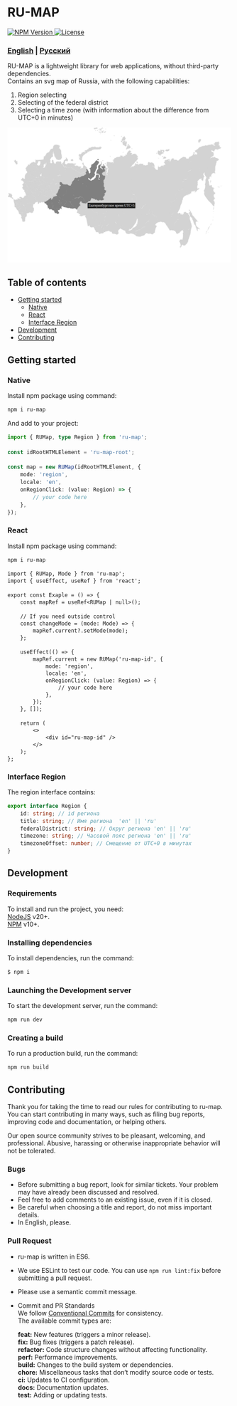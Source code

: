 # RU-MAP

<a href="https://www.npmjs.com/package/ru-map">
    <img 
        src="https://img.shields.io/npm/v/ru-map.svg?style=flat-square&colorB=51C838"
        alt="NPM Version"
    />
</a>
<a href="https://github.com/iamkun/dayjs/blob/master/LICENSE">
    <img
        src="https://img.shields.io/badge/license-MIT-brightgreen.svg?style=flat-square" alt="License"
    />
</a>

### [English](./README.md) | [Русский](./docs/README_RU.md)

RU-MAP is a lightweight library for web applications, without third-party dependencies.<br/>
Contains an svg map of Russia, with the following capabilities:
1) Region selecting
2) Selecting of the federal district
3) Selecting a time zone (with information about the difference from UTC+0 in minutes)

![Image](./docs/preview.png)

## Table of contents
- [Getting started](#Getting-started)
    - [Native](#Native)
    - [React](#React)
    - [Interface Region](#Interface-Region)
- [Development](#Development)
- [Contributing](#Contributing)

## Getting started

### Native
Install npm package using command:
```sh
npm i ru-map
```

And add to your project:
```typescript
import { RUMap, type Region } from 'ru-map';

const idRootHTMLElement = 'ru-map-root';

const map = new RUMap(idRootHTMLElement, { 
    mode: 'region',
    locale: 'en',
    onRegionClick: (value: Region) => {
        // your code here
    }, 
});
```

### React
Install npm package using command:
```sh
npm i ru-map
```

```tsx
import { RUMap, Mode } from 'ru-map';
import { useEffect, useRef } from 'react';

export const Exaple = () => {
    const mapRef = useRef<RUMap | null>();

    // If you need outside control
    const changeMode = (mode: Mode) => {
        mapRef.current?.setMode(mode);
    };

    useEffect(() => {
        mapRef.current = new RUMap('ru-map-id', {
            mode: 'region',
            locale: 'en',
            onRegionClick: (value: Region) => {
                // your code here
            }, 
        });
    }, []);

    return (
        <>
            <div id="ru-map-id" />
        </>
    );
};
```

### Interface Region
The region interface contains:
```typescript
export interface Region {
    id: string; // id региона
    title: string; // Имя региона  'en' || 'ru'
    federalDistrict: string; // Округ региона 'en' || 'ru'
    timezone: string; // Часовой пояс региона 'en' || 'ru'
    timezoneOffset: number; // Смещение от UTC+0 в минутах
}
```

## Development

### Requirements
To install and run the project, you need:<br/>
[NodeJS](https://nodejs.org/) v20+.<br/>
[NPM](https://www.npmjs.com/) v10+.

### Installing dependencies
To install dependencies, run the command:
```sh
$ npm i
```

### Launching the Development server
To start the development server, run the command:
```sh
npm run dev
```

### Creating a build
To run a production build, run the command:
```sh
npm run build
```

## Contributing
Thank you for taking the time to read our rules for contributing to ru-map. You can start contributing in many ways, such as filing bug reports, improving code and documentation, or helping others.

Our open source community strives to be pleasant, welcoming, and professional. Abusive, harassing or otherwise inappropriate behavior will not be tolerated.

### Bugs
* Before submitting a bug report, look for similar tickets. Your problem may have already been discussed and resolved.
* Feel free to add comments to an existing issue, even if it is closed.
* Be careful when choosing a title and report, do not miss important details.
* In English, please.

### Pull Request
* ru-map is written in ES6.
* We use ESLint to test our code. You can use `npm run lint:fix` before submitting a pull request.
* Please use a semantic commit message.
* Commit and PR Standards<br/>
    We follow [Conventional Commits](https://www.conventionalcommits.org/en/v1.0.0/) for consistency. <br/>
    The available commit types are:

    **feat:** New features (triggers a minor release).<br/>
    **fix:** Bug fixes (triggers a patch release).<br/>
    **refactor:** Code structure changes without affecting functionality.<br/>
    **perf:** Performance improvements.<br/>
    **build:** Changes to the build system or dependencies.<br/>
    **chore:** Miscellaneous tasks that don’t modify source code or tests.<br/>
    **ci:** Updates to CI configuration.<br/>
    **docs:** Documentation updates.<br/>
    **test:** Adding or updating tests.<br/>
